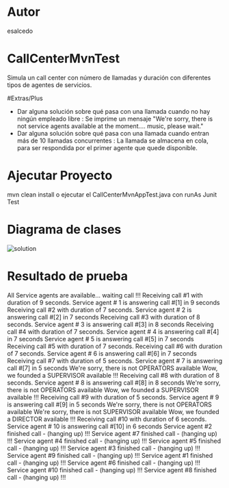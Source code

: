 # Autor
esalcedo

# CallCenterMvnTest
Simula un call center con número de llamadas y duración con diferentes tipos de agentes de servicios.

#Extras/Plus
 - Dar alguna solución sobre qué pasa con una llamada cuando no hay ningún empleado libre : Se imprime un mensaje "We're sorry, there is not service agents available at the moment.... music, please wait."
 - Dar alguna solución sobre qué pasa con una llamada cuando entran más de 10 llamadas concurrentes : La llamada se almacena en cola, para ser respondida por el primer agente que quede disponible.

# Ajecutar Proyecto
mvn clean install o ejecutar el CallCenterMvnAppTest.java con  runAs Junit Test

# Diagrama de clases
![solution](./ClassDiagram.png)

# Resultado de prueba

All Service agents are available... waiting call !!!
Receiving call #1 with duration of 9 seconds. 
Service agent # 1 is answering call #[1] in 9 seconds
Receiving call #2 with duration of 7 seconds. 
Service agent # 2 is answering call #[2] in 7 seconds
Receiving call #3 with duration of 8 seconds. 
Service agent # 3 is answering call #[3] in 8 seconds
Receiving call #4 with duration of 7 seconds. 
Service agent # 4 is answering call #[4] in 7 seconds
Service agent # 5 is answering call #[5] in 7 seconds
Receiving call #5 with duration of 7 seconds. 
Receiving call #6 with duration of 7 seconds. 
Service agent # 6 is answering call #[6] in 7 seconds
Receiving call #7 with duration of 5 seconds. 
Service agent # 7 is answering call #[7] in 5 seconds
We're sorry, there is not OPERATORS available
Wow, we founded a SUPERVISOR available !!! 
Receiving call #8 with duration of 8 seconds. 
Service agent # 8 is answering call #[8] in 8 seconds
We're sorry, there is not OPERATORS available
Wow, we founded a SUPERVISOR available !!! 
Receiving call #9 with duration of 5 seconds. 
Service agent # 9 is answering call #[9] in 5 seconds
We're sorry, there is not OPERATORS available
We're sorry, there is not SUPERVISOR available
Wow, we founded a DIRECTOR available !!! 
Receiving call #10 with duration of 6 seconds. 
Service agent # 10 is answering call #[10] in 6 seconds
Service agent #2 finished call - (hanging up) !!! 
Service agent #7 finished call - (hanging up) !!! 
Service agent #4 finished call - (hanging up) !!! 
Service agent #5 finished call - (hanging up) !!! 
Service agent #3 finished call - (hanging up) !!! 
Service agent #9 finished call - (hanging up) !!! 
Service agent #1 finished call - (hanging up) !!! 
Service agent #6 finished call - (hanging up) !!! 
Service agent #10 finished call - (hanging up) !!! 
Service agent #8 finished call - (hanging up) !!! 

